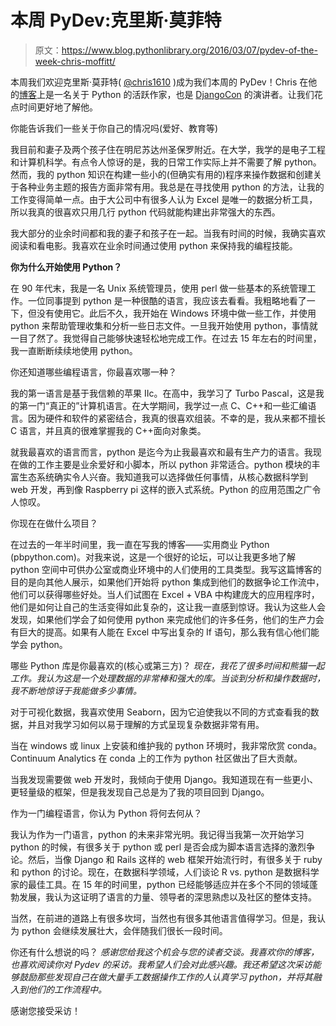 # 本周 PyDev:克里斯·莫菲特

> 原文：<https://www.blog.pythonlibrary.org/2016/03/07/pydev-of-the-week-chris-moffitt/>

本周我们欢迎克里斯·莫菲特( [@chris1610](https://twitter.com/chris1610) )成为我们本周的 PyDev！Chris 在他的[博客](http://pbpython.com/)上是一名关于 Python 的活跃作家，也是 [DjangoCon](https://www.youtube.com/watch?v=d42a4g650Ws) 的演讲者。让我们花点时间更好地了解他。

你能告诉我们一些关于你自己的情况吗(爱好、教育等)

我目前和妻子及两个孩子住在明尼苏达州圣保罗附近。在大学，我学的是电子工程和计算机科学。有点令人惊讶的是，我的日常工作实际上并不需要了解 python。然而，我的 python 知识在构建一些小的(但确实有用的)程序来操作数据和创建关于各种业务主题的报告方面非常有用。我总是在寻找使用 python 的方法，让我的工作变得简单一点。由于大公司中有很多人认为 Excel 是唯一的数据分析工具，所以我真的很喜欢只用几行 python 代码就能构建出非常强大的东西。

我大部分的业余时间都和我的妻子和孩子在一起。当我有时间的时候，我确实喜欢阅读和看电影。我喜欢在业余时间通过使用 python 来保持我的编程技能。

**你为什么开始使用 Python？**

在 90 年代末，我是一名 Unix 系统管理员，使用 perl 做一些基本的系统管理工作。一位同事提到 python 是一种很酷的语言，我应该去看看。我粗略地看了一下，但没有使用它。此后不久，我开始在 Windows 环境中做一些工作，并使用 python 来帮助管理收集和分析一些日志文件。一旦我开始使用 python，事情就一目了然了。我觉得自己能够快速轻松地完成工作。在过去 15 年左右的时间里，我一直断断续续地使用 python。

你还知道哪些编程语言，你最喜欢哪一种？

我的第一语言是基于我信赖的苹果 IIc。在高中，我学习了 Turbo Pascal，这是我的第一门“真正的”计算机语言。在大学期间，我学过一点 C、C++和一些汇编语言。因为硬件和软件的紧密结合，我真的很喜欢组装。不幸的是，我从来都不擅长 C 语言，并且真的很难掌握我的 C++面向对象类。

就我最喜欢的语言而言，python 是迄今为止我最喜欢和最有生产力的语言。我现在做的工作主要是业余爱好和小脚本，所以 python 非常适合。python 模块的丰富生态系统确实令人兴奋。我知道我可以选择做任何事情，从核心数据科学到 web 开发，再到像 Raspberry pi 这样的嵌入式系统。Python 的应用范围之广令人惊叹。

你现在在做什么项目？

在过去的一年半时间里，我一直在写我的博客——实用商业 Python (pbpython.com)。对我来说，这是一个很好的论坛，可以让我更多地了解 python 空间中可供办公室或商业环境中的人们使用的工具类型。我写这篇博客的目的是向其他人展示，如果他们开始将 python 集成到他们的数据争论工作流中，他们可以获得哪些好处。当人们试图在 Excel + VBA 中构建庞大的应用程序时，他们是如何让自己的生活变得如此复杂的，这让我一直感到惊讶。我认为这些人会发现，如果他们学会了如何使用 python 来完成他们的许多任务，他们的生产力会有巨大的提高。如果有人能在 Excel 中写出复杂的 If 语句，那么我有信心他们能学会 python。

哪些 Python 库是你最喜欢的(核心或第三方)？
 *现在，我花了很多时间和熊猫一起工作。我认为这是一个处理数据的非常棒和强大的库。当谈到分析和操作数据时，我不断地惊讶于我能做多少事情。*

对于可视化数据，我喜欢使用 Seaborn，因为它迫使我以不同的方式查看我的数据，并且对我学习如何以易于理解的方式呈现复杂数据非常有用。

当在 windows 或 linux 上安装和维护我的 python 环境时，我非常欣赏 conda。Continuum Analytics 在 conda 上的工作为 python 社区做出了巨大贡献。

当我发现需要做 web 开发时，我倾向于使用 Django。我知道现在有一些更小、更轻量级的框架，但是我发现自己总是为了我的项目回到 Django。

作为一门编程语言，你认为 Python 将何去何从？

我认为作为一门语言，python 的未来非常光明。我记得当我第一次开始学习 python 的时候，有很多关于 python 或 perl 是否会成为脚本语言选择的激烈争论。然后，当像 Django 和 Rails 这样的 web 框架开始流行时，有很多关于 ruby 和 python 的讨论。现在，在数据科学领域，人们谈论 R vs. python 是数据科学家的最佳工具。在 15 年的时间里，python 已经能够适应并在多个不同的领域蓬勃发展，我认为这证明了语言的力量、领导者的深思熟虑以及社区的整体支持。

当然，在前进的道路上有很多坎坷，当然也有很多其他语言值得学习。但是，我认为 python 会继续发展壮大，会伴随我们很长一段时间。

你还有什么想说的吗？
 *感谢您给我这个机会与您的读者交谈。我喜欢你的博客，也喜欢阅读你对 Pydev 的采访。我希望人们会对此感兴趣。我还希望这次采访能够鼓励那些发现自己在做大量手工数据操作工作的人认真学习 python，并将其融入到他们的工作流程中。*

感谢您接受采访！